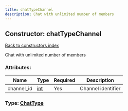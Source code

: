 ```yaml
---
title: chatTypeChannel
description: Chat with unlimited number of members
---
```

## Constructor: chatTypeChannel  
[Back to constructors index](index.md)



Chat with unlimited number of members

### Attributes:

| Name     |    Type       | Required | Description |
|----------|---------------|----------|-------------|
|channel\_id|[int](../types/int.md) | Yes|Channel identifier|



### Type: [ChatType](../types/ChatType.md)


